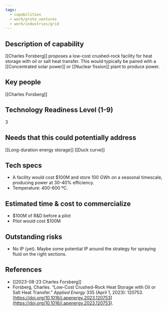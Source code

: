 ```yaml
---
tags:
  - capabilities
  - work/proto_ventures
  - work/industries/grid
---
```

## Description of capability
[[Charles Forsberg]] proposes a low-cost crushed-rock facility for heat storage with oil or salt heat transfer. This would typically be paired with a [[Concentrated solar power]] or [[Nuclear fission]] plant to produce power. 

## Key people
[[Charles Forsberg]]

## Technology Readiness Level (1-9)
3

## Needs that this could potentially address
[[Long-duration energy storage]]
[[Duck curve]]

## Tech specs
- A facility would cost $100M and store 100 GWh on a seasonal timescale, producing power at 30-40% efficiency.
- Temperature: 400-600 ºC.

## Estimated time & cost to commercialize
- $100M of R&D before a pilot
- Pilot would cost $100M

## Outstanding risks
- No IP (yet). Maybe some potential IP around the strategy for spraying fluid on the right sections.

## References
- [[2023-08-23 Charles Forsberg]]
- Forsberg, Charles. “Low-Cost Crushed-Rock Heat Storage with Oil or Salt Heat Transfer.” _Applied Energy_ 335 (April 1, 2023): 120753. [https://doi.org/10.1016/j.apenergy.2023.120753](https://doi.org/10.1016/j.apenergy.2023.120753).